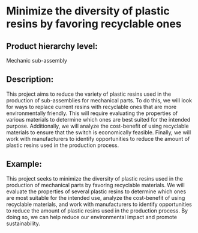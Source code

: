 # Minimize the diversity of plastic resins by favoring recyclable ones

## Product hierarchy level:
Mechanic sub-assembly

## Description:
This project aims to reduce the variety of plastic resins used in the production of sub-assemblies for mechanical parts. To do this, we will look for ways to replace current resins with recyclable ones that are more environmentally friendly. This will require evaluating the properties of various materials to determine which ones are best suited for the intended purpose. Additionally, we will analyze the cost-benefit of using recyclable materials to ensure that the switch is economically feasible. Finally, we will work with manufacturers to identify opportunities to reduce the amount of plastic resins used in the production process.

## Example:
This project seeks to minimize the diversity of plastic resins used in the production of mechanical parts by favoring recyclable materials. We will evaluate the properties of several plastic resins to determine which ones are most suitable for the intended use, analyze the cost-benefit of using recyclable materials, and work with manufacturers to identify opportunities to reduce the amount of plastic resins used in the production process. By doing so, we can help reduce our environmental impact and promote sustainability.
